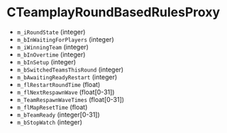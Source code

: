 # CTeamplayRoundBasedRulesProxy

* `m_iRoundState` (integer)
* `m_bInWaitingForPlayers` (integer)
* `m_iWinningTeam` (integer)
* `m_bInOvertime` (integer)
* `m_bInSetup` (integer)
* `m_bSwitchedTeamsThisRound` (integer)
* `m_bAwaitingReadyRestart` (integer)
* `m_flRestartRoundTime` (float)
* `m_flNextRespawnWave` (float[0-31])
* `m_TeamRespawnWaveTimes` (float[0-31])
* `m_flMapResetTime` (float)
* `m_bTeamReady` (integer[0-31])
* `m_bStopWatch` (integer)